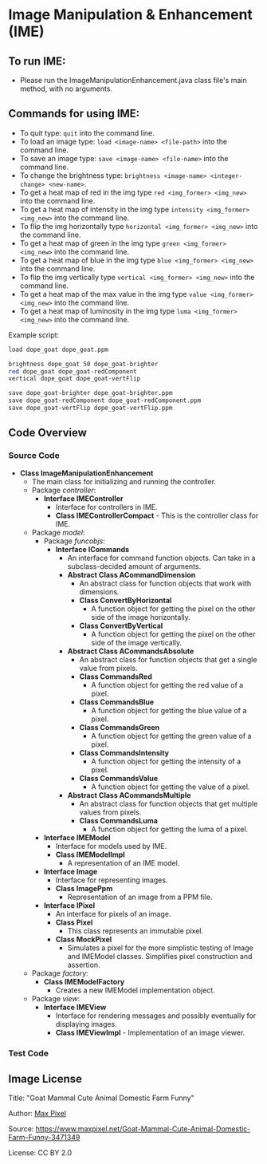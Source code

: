 # Image Manipulation & Enhancement (IME)
## To run IME:
- Please run the ImageManipulationEnhancement.java class file's main method, with no arguments.
## Commands for using IME:
- To quit type: `quit` into the command line.
- To load an image type: `load <image-name> <file-path>` into the command line.
- To save an image type: `save <image-name> <file-name>` into the command line.
- To change the brightness type: `brightness <image-name> <integer-change> <new-name>`.
- To get a heat map of red in the img type `red <img_former> <img_new>` into the command line.
- To get a heat map of intensity in the img type `intensity <img_former> <img_new>` into the command line.
- To flip the img horizontally type `horizontal <img_former> <img_new>` into the command line.
- To get a heat map of green in the img type `green <img_former> <img_new>` into the command line.
- To get a heat map of blue in the img type `blue <img_former> <img_new>` into the command line.
- To flip the img vertically type `vertical <img_former> <img_new>` into the command line.
- To get a heat map of the max value in the img type `value <img_former> <img_new>` into the command line.
- To get a heat map of luminosity in the img type `luma <img_former> <img_new>` into the command line.

Example script:
```bash
load dope_goat dope_goat.ppm

brightness dope_goat 50 dope_goat-brighter
red dope_goat dope_goat-redComponent
vertical dope_goat dope_goat-vertFlip

save dope_goat-brighter dope_goat-brighter.ppm
save dope_goat-redComponent dope_goat-redComponent.ppm
save dope_goat-vertFlip dope_goat-vertFlip.ppm
```

## Code Overview
### Source Code
- **Class ImageManipulationEnhancement**
  - The main class for initializing and running the controller.
  - Package _controller_:
    - **Interface IMEController**
      - Interface for controllers in IME.
      - **Class IMEControllerCompact**
            - This is the controller class for IME.
  - Package _model_:
    - Package _funcobjs_:
      - **Interface ICommands**
        - An interface for command function objects. Can take in a subclass-decided amount of arguments.
        - **Abstract Class ACommandDimension**
          - An abstract class for function objects that work with dimensions.
          - **Class ConvertByHorizontal**
            - A function object for getting the pixel on the other side of the image horizontally.
          - **Class ConvertByVertical**
            - A function object for getting the pixel on the other side of the image vertically.
        - **Abstract Class ACommandsAbsolute**
          - An abstract class for function objects that get a single value from pixels.
          - **Class CommandsRed**
            - A function object for getting the red value of a pixel.
          - **Class CommandsBlue**
            - A function object for getting the blue value of a pixel.
          - **Class CommandsGreen**
            - A function object for getting the green value of a pixel.
          - **Class CommandsIntensity**
            - A function object for getting the intensity of a pixel.
          - **Class CommandsValue**
            - A function object for getting the value of a pixel.
        - **Abstract Class ACommandsMultiple**
          - An abstract class for function objects that get multiple values from pixels.
          - **Class CommandsLuma**
            - A function object for getting the luma of a pixel.
    - **Interface IMEModel**
      - Interface for models used by IME.
      - **Class IMEModelImpl**
        - A representation of an IME model.
    - **Interface Image**
      - Interface for representing images.
      - **Class ImagePpm**
        - Representation of an image from a PPM file.
    - **Interface IPixel**
      - An interface for pixels of an image.
      - **Class Pixel**
        - This class represents an immutable pixel.
      - **Class MockPixel**
        - Simulates a pixel for the more simplistic testing of Image and IMEModel classes. Simplifies pixel construction and assertion.
  - Package _factory_:
    - **Class IMEModelFactory**
        - Creates a new IMEModel implementation object.
  - Package _view_:
    - **Interface IMEView**
      - Interface for rendering messages and possibly eventually for displaying images.
      - **Class IMEViewImpl**
            - Implementation of an image viewer.
### Test Code
## Image License
Title: "Goat Mammal Cute Animal Domestic Farm Funny"

Author: [Max Pixel](https://www.maxpixel.net/)

Source: https://www.maxpixel.net/Goat-Mammal-Cute-Animal-Domestic-Farm-Funny-3471349

License: CC BY 2.0
